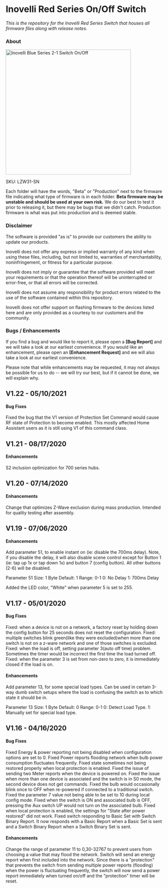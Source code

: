 # <b>Inovelli Red Series On/Off Switch</b>
*This is the repository for the Inovelli Red Series Switch that houses all firmware files along with release notes.*

### About

<img
     src = 'https://cdn.shopify.com/s/files/1/0612/9519/8373/products/InovelliOn-OffSwitch_1800x1800.png.jpg?v=1659052561'
     alt = 'Inovelli Blue Series 2-1 Switch On/Off'
     width = 400
/>

SKU: LZW31-SN

Each folder will have the words, "Beta" or "Production" next to the firmware file indicating what type of firmware is in each folder. **Beta firmware may be unstable and should be used at your own risk.** We do our best to test it prior to releasing it, but there may be bugs that we didn't catch. Production firmware is what was put into production and is deemed stable.

### Disclaimer
The software is provided "as is" to provide our customers the ability to update our products.

Inovelli does not offer any express or implied warranty of any kind when using these files, including, but not limited to, warranties of merchantability, noninfringement, or fitness for a particular purpose. 

Inovelli does not imply or guarantee that the software provided will meet your requirements or that the operation thereof will be uninterrupted or error-free, or that all errors will be corrected.

Inovelli does not assume any responsibility for product errors related to the use of the software contained within this repository.

Inovelli does not offer support on flashing firmware to the devices listed here and are only provided as a courtesy to our customers and the community.

### Bugs / Enhancements
If you find a bug and would like to report it, please open a **[Bug Report]** and we will take a look at our earliest convenience. If you would like an enhancement, please open an **[Enhancement Request]** and we will also take a look at our earliest convenience. 

Please note that while enhancements may be requested, it may not always be possible for us to do -- we will try our best, but if it cannot be done, we will explain why.

## V1.22 - 05/10/2021
#### Bug Fixes
Fixed the bug that the V1 version of Protection Set Command would cause RF state of Protection to become enabled. This mostly affected Home Assistant users as it is still using V1 of this command class.

## V1.21 - 08/17/2020 
#### Enhancements
S2 inclusion optimization for 700 series hubs. 

## V1.20 - 07/14/2020
#### Enhancements
Change that optimizes Z-Wave exclusion during mass production. Intended for quality testing after assembly. 

## V1.19 - 07/06/2020
#### Enhancements

Add parameter 51, to enable instant on (ie: disable the 700ms delay). Note, if you disable the delay, it will also disable scene control except for Button 1 (ie: tap up 1x or tap down 1x) and button 7 (config button). All other buttons (2-6) will be disabled.

Parameter 51
Size: 1 Byte
Default: 1
Range: 0-1
0: No Delay
1: 700ms Delay

Added the LED color, "White" when parameter 5 is set to 255.

## V1.17 - 05/01/2020
#### Bug Fixes
Fixed: when a device is not on a network, a factory reset by holding down the config button for 25 seconds does not reset the configuration. 
Fixed: multiple switches blink green(like they were excluded)when more than one switch is not on a z-ware network and one of those switches is 
excluded. 
Fixed: when the load is off, setting parameter 3(auto off time) problem. Sometimes the timer would be incorrect the first time the load turned off. 
Fixed: when the parameter 3 is set from non-zero to zero, it is immediately closed if the load is on.

#### Enhancements
Add parameter 13, for some special load types. Can be used in certain 3-way dumb switch setups where the load is confusing the switch as to which state it should be in.

Parameter 13
Size: 1 Byte
Default: 0
Range: 0-1
0: Detect Load Type.
1: Manually set for special load type.

## V1.16 - 04/16/2020
#### Bug Fixes
Fixed Energy & power reporting not being disabled when configuration options are set to 0.
Fixed Power reports flooding network when bulb power consumption fluctuates frequently. 
Fixed state sometimes not being restored properly when local protection is enabled.
Fixed the issue of sending two Meter reports when the device is powered on.
Fixed the issue when more than one device is associated and the switch is in S0 mode, the second device does not get commands. 
Fixed the bulb would occasionally blink once to OFF when re-powered if connected to a traditional switch. 
Fixed the parameter 7 value not being able to be set to 10 during local config mode. 
Fixed when the switch is ON and associated bulb is OFF, pressing the Aux switch UP would not turn on the associated bulb. 
Fixed when local protection is enabled, the settings for "State after power restored" did not work.
Fixed switch responding to Basic Set with Switch Binary Report. It now responds with a Basic Report when a Basic Set is sent and a Switch Binary Report when a Switch Binary Set is sent. 

#### Enhancements
Change the range of parameter 11 to 0,30-32767 to prevent users from choosing a value that may flood the network. 
Switch will send an energy report when first included into the network.
Since there is a "protection" that prevents the switch from sending multiple power reports (flooding) when the power is fluctuating frequently, the switch will now send a power report immediately when turned on/off and the "protection" timer will be reset. 